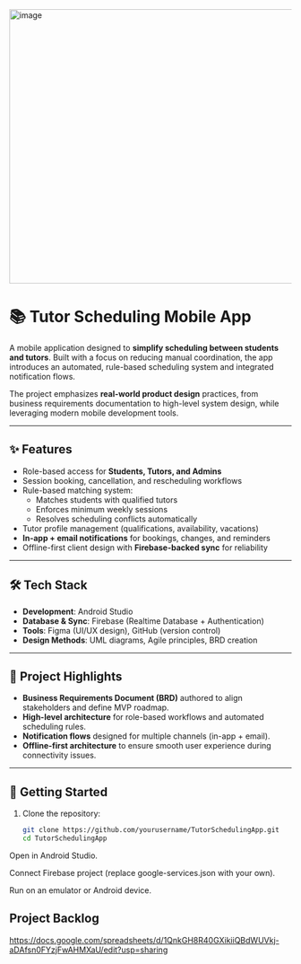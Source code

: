 <img width="555" height="489" alt="image" src="https://github.com/user-attachments/assets/71475d31-7d51-4949-930d-ced12abe3e60" />




# 📚 Tutor Scheduling Mobile App

A mobile application designed to **simplify scheduling between students and tutors**. Built with a focus on reducing manual coordination, the app introduces an automated, rule-based scheduling system and integrated notification flows.  

The project emphasizes **real-world product design** practices, from business requirements documentation to high-level system design, while leveraging modern mobile development tools.  

---

## ✨ Features
- Role-based access for **Students, Tutors, and Admins**  
- Session booking, cancellation, and rescheduling workflows  
- Rule-based matching system:
  - Matches students with qualified tutors  
  - Enforces minimum weekly sessions  
  - Resolves scheduling conflicts automatically  
- Tutor profile management (qualifications, availability, vacations)  
- **In-app + email notifications** for bookings, changes, and reminders  
- Offline-first client design with **Firebase-backed sync** for reliability  

---

## 🛠️ Tech Stack
- **Development**: Android Studio  
- **Database & Sync**: Firebase (Realtime Database + Authentication)  
- **Tools**: Figma (UI/UX design), GitHub (version control)  
- **Design Methods**: UML diagrams, Agile principles, BRD creation  

---

## 📂 Project Highlights
- **Business Requirements Document (BRD)** authored to align stakeholders and define MVP roadmap.  
- **High-level architecture** for role-based workflows and automated scheduling rules.  
- **Notification flows** designed for multiple channels (in-app + email).  
- **Offline-first architecture** to ensure smooth user experience during connectivity issues.  

---

## 🚀 Getting Started
1. Clone the repository:  
   ```bash
   git clone https://github.com/yourusername/TutorSchedulingApp.git
   cd TutorSchedulingApp
Open in Android Studio.

Connect Firebase project (replace google-services.json with your own).

Run on an emulator or Android device.

## Project Backlog 
https://docs.google.com/spreadsheets/d/1QnkGH8R40GXikiiQBdWUVkj-aDAfsn0FYzjFwAHMXaU/edit?usp=sharing
